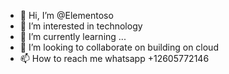 - 👋 Hi, I’m @Elementoso
- 👀 I’m interested in technology
- 🌱 I’m currently learning ...
- 💞️ I’m looking to collaborate on building on cloud
- 📫 How to reach me whatsapp +12605772146

<!---
Elementoso/Elementoso is a ✨ special ✨ repository because its `README.md` (this file) appears on your GitHub profile.
You can click the Preview link to take a look at your changes.
--->
